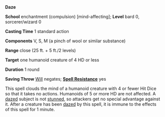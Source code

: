  **Daze**

**School** enchantment (compulsion) [mind-affecting]; **Level** bard 0, sorcerer/wizard 0

**Casting Time** 1 standard action

**Components** V, S, M (a pinch of wool or similar substance)

**Range** close (25 ft. + 5 ft./2 levels)

**Target** one humanoid creature of 4 HD or less

**Duration** 1 round

**Saving Throw** [Will](../combat#_will) negates; **[Spell Resistance](../glossary#_spell-resistance)** yes

This spell clouds the mind of a humanoid creature with 4 or fewer Hit Dice so that it takes no actions. Humanoids of 5 or more HD are not affected. A [dazed](../glossary#_dazed) subject is not [stunned](../glossary#_stunned), so attackers get no special advantage against it. After a creature has been [dazed](../glossary#_dazed) by this spell, it is immune to the effects of this spell for 1 minute.

